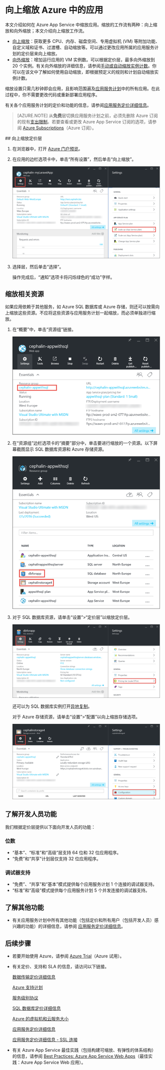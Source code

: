 <properties
	pageTitle="向上缩放 Azure 中的应用 | Azure"
	description="了解如何向上缩放 Azure App Service 中的应用以增加容量和功能。"
	services="app-service"
	documentationCenter=""
	authors="cephalin"
	manager="wpickett"
	editor="mollybos"/>

<tags
	ms.service="app-service"
	ms.date="07/05/2016"
	wacn.date="09/26/2016"/>

# 向上缩放 Azure 中的应用 #

本文介绍如何在 Azure App Service 中缩放应用。缩放的工作流有两种：向上缩放和向外缩放；本文介绍向上缩放工作流。

- [向上缩放](https://en.wikipedia.org/wiki/Scalability#Horizontal_and_vertical_scaling)：获取更多 CPU、内存、磁盘空间、专用虚拟机 (VM) 等附加功能、自定义域和证书、过渡槽、自动缩放等。可以通过更改应用所属的应用服务计划的定价层来向上缩放。
- [向外缩放](https://en.wikipedia.org/wiki/Scalability#Horizontal_and_vertical_scaling)：增加运行应用的 VM 实例数。可以根据定价层，最多向外缩放到 20 个实例。有关向外缩放的详细信息，请参阅[手动或自动缩放实例计数](/documentation/articles/insights-how-to-scale/)。你可以在该文中了解如何使用自动缩放，即根据预定义的规则和计划自动缩放实例计数。

缩放设置只需几秒钟即会应用，且影响范围遍及[应用服务计划](/documentation/articles/azure-web-sites-web-hosting-plans-in-depth-overview/)中的所有应用。在此过程中，你不需要更改代码或重新部署应用程序。

有关各个应用服务计划的定价和功能的信息，请参阅[应用服务定价详细信息](/pricing/details/web-sites/)。

> [AZURE.NOTE] 从**免费**层切换应用服务计划之前，必须先删除 Azure 订阅的现有[支出限制](/pricing/spending-limits/)。若要查看或更改 Azure App Service 订阅的选项，请参阅 [Azure Subscriptions][azuresubscriptions]（Azure 订阅）。

<a name="scalingsharedorbasic">
## <a name="scalingstandard"></a>向上缩放定价层

1. 在浏览器中，打开 [Azure 门户预览][portal]。

2. 在应用的边栏选项卡中，单击“所有设置”，然后单击“向上缩放”。

	![导航到向上缩放 Azure 应用。][ChooseWHP]

4. 选择层，然后单击“选择”。

	操作完成后，“通知”选项卡将闪烁绿色的“成功”字样。

## <a name="ScalingSQLServer"></a>缩放相关资源
如果应用依赖于其他服务，如 Azure SQL 数据库或 Azure 存储，则还可以按需向上缩放这些资源。不应将这些资源与应用服务计划一起缩放，而必须单独进行缩放。

1. 在“概要”中，单击“资源组”链接。

	![向上缩放 Azure 应用的相关资源](./media/web-sites-scale/RGEssentialsLink.png)

2. 在“资源组”边栏选项卡的“摘要”部分中，单击要进行缩放的一个资源。以下屏幕截图显示 SQL 数据库资源和 Azure 存储资源。

	![导航到资源组边栏选项卡以向上缩放 Azure 应用](./media/web-sites-scale/ResourceGroup.png)

3. 对于 SQL 数据库资源，请单击“设置”>“定价层”以缩放定价层。

	![向上缩放 Azure 应用的 SQL 数据库后端](./media/web-sites-scale/ScaleDatabase.png)

	还可以为 SQL 数据库实例打开[异地复制](/documentation/articles/sql-database-geo-replication-overview/)。

    对于 Azure 存储资源，请单击“设置”>“配置”以向上缩放存储选项。

    ![向上缩放 Azure 应用使用的 Azure 存储帐户](./media/web-sites-scale/ScaleStorage.png)

## <a name="devfeatures"></a>了解开发人员功能
我们根据定价层提供以下面向开发人员的功能：

### 位数 ###

- “基本”、“标准”和“高级”层支持 64 位和 32 位应用程序。
- “免费”和“共享”计划层仅支持 32 位应用程序。

### 调试器支持 ###

- “免费”、“共享”和“基本”模式提供每个应用服务计划 1 个连接的调试器支持。
- “标准”和“高级”模式提供每个应用服务计划 5 个并发连接的调试器支持。

## <a name="OtherFeatures"></a>了解其他功能

- 有关应用服务计划中所有其他功能（包括定价和所有用户（包括开发人员）感兴趣的功能）的详细信息，请参阅 [应用服务定价详细信息](/pricing/details/web-sites/)。

## <a name="Next Steps"></a>后续步骤

- 若要开始使用 Azure，请参阅 [Azure Trial](/pricing/1rmb-trial/)（Azure 试用）。
- 有关定价、支持和 SLA 的信息，请访问以下链接。

	[数据传输定价详细信息](/pricing/details/data-transfer/)

	[Azure 支持计划](/support/plans/)

	[服务级别协议](/support/legal/sla/)

	[SQL 数据库定价详细信息](/pricing/details/sql-database/)

	[Azure 的虚拟机和云服务大小][vmsizes]

	[应用服务定价详细信息](/pricing/details/app-service/)

	[应用服务定价详细信息 - SSL 连接](/pricing/details/web-sites/)

- 有关 Azure App Service 最佳实践（包括构建可缩放、有弹性的体系结构）的信息，请参阅 [Best Practices: Azure App Service Web Apps](http://blogs.msdn.com/b/windowsazure/archive/2014/02/10/best-practices-windows-azure-websites-waws.aspx)（最佳实践：Azure App Service Web 应用）。


<!-- LINKS -->
[vmsizes]: /pricing/details/app-service/
[SQLaccountsbilling]: /pricing/details/sql-database/
[azuresubscriptions]: https://manage.windowsazure.cn
[portal]: https://portal.azure.cn/

<!-- IMAGES -->
[ChooseWHP]: ./media/web-sites-scale/scale1ChooseWHP.png
[ChooseBasicInstances]: ./media/web-sites-scale/scale2InstancesBasic.png
[SaveButton]: ./media/web-sites-scale/05SaveButton.png
[BasicComplete]: ./media/web-sites-scale/06BasicComplete.png
[ScaleStandard]: ./media/web-sites-scale/scale3InstancesStandard.png
[Autoscale]: ./media/web-sites-scale/scale4AutoScale.png
[SetTargetMetrics]: ./media/web-sites-scale/scale5AutoScaleTargetMetrics.png
[SetFirstRule]: ./media/web-sites-scale/scale6AutoScaleFirstRule.png
[SetSecondRule]: ./media/web-sites-scale/scale7AutoScaleSecondRule.png
[SetThirdRule]: ./media/web-sites-scale/scale8AutoScaleThirdRule.png
[SetRulesFinal]: ./media/web-sites-scale/scale9AutoScaleFinal.png
[ResourceGroup]: ./media/web-sites-scale/scale10ResourceGroup.png
[ScaleDatabase]: ./media/web-sites-scale/scale11SQLScale.png
[GeoReplication]: ./media/web-sites-scale/scale12SQLGeoReplication.png

<!---HONumber=Mooncake_0919_2016-->